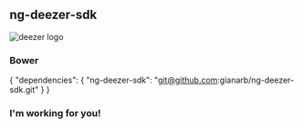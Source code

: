 ## ng-deezer-sdk
![deezer logo](https://encrypted-tbn0.gstatic.com/images?q=tbn:ANd9GcSQOkJ3jggEbtdYFEtBHa_dEpmzwzE9W-iUZFmmy4IiL6OpMiAc)

### Bower
{
    "dependencies": {
        "ng-deezer-sdk": "git@github.com:gianarb/ng-deezer-sdk.git"
    }
}

### I'm working for you!
